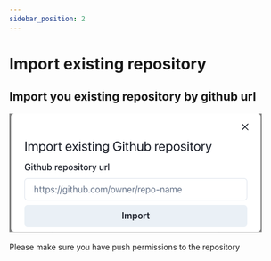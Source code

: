 ```yaml
---
sidebar_position: 2
---
```


# Import existing repository

## Import you existing repository by github url

![Import repo form](./img/importRepoForm.png)

Please make sure you have push permissions to the repository
